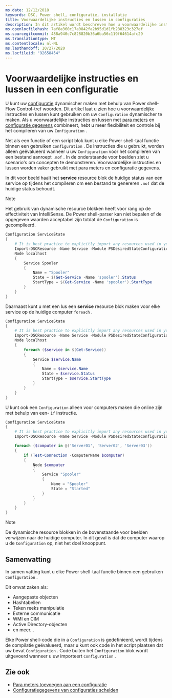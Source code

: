 ```yaml
---
ms.date: 12/12/2018
keywords: DSC, Power shell, configuratie, installatie
title: Voorwaardelijke instructies en lussen in configuraties
description: In dit artikel wordt beschreven hoe u voorwaardelijke instructies en lussen kunt gebruiken om uw configuratie dynamischer te maken. Door voorwaardelijke instructies en lussen met para meters en configuratie gegevens te combi neren, kunt u meer flexibiliteit en controle krijgen bij het compileren van uw configuratie.
ms.openlocfilehash: 7af8a360c17a0842fa2b95d1d1fb288323c327ef
ms.sourcegitcommit: 488a940c7c828820b36a6ba56c119f64614afc29
ms.translationtype: MT
ms.contentlocale: nl-NL
ms.lasthandoff: 10/27/2020
ms.locfileid: "92658454"
---
```

# <a name="conditional-statements-and-loops-in-a-configuration"></a>Voorwaardelijke instructies en lussen in een configuratie

U kunt uw [configuratie](configurations.md) dynamischer maken met behulp van Power shell-Flow Control-tref woorden. Dit artikel laat u zien hoe u voorwaardelijke instructies en lussen kunt gebruiken om uw `Configuration` dynamischer te maken. Als u voorwaardelijke instructies en lussen met [para meters](add-parameters-to-a-configuration.md) en [configuratie gegevens](configData.md) combineert, hebt u meer flexibiliteit en controle bij het compileren van uw `Configuration` .

Net als een functie of een script blok kunt u elke Power shell-taal functie binnen een gebruiken `Configuration` . De instructies die u gebruikt, worden alleen geëvalueerd wanneer u uw `Configuration` voor het compileren van een bestand aanroept `.mof` . In de onderstaande voor beelden ziet u scenario's om concepten te demonstreren. Voorwaardelijke instructies en lussen worden vaker gebruikt met para meters en configuratie gegevens.

In dit voor beeld haalt het **service** resource blok de huidige status van een service op tijdens het compileren om een bestand te genereren `.mof` dat de huidige status behoudt.

> [!NOTE]
> Het gebruik van dynamische resource blokken heeft voor rang op de effectiviteit van IntelliSense. De Power shell-parser kan niet bepalen of de opgegeven waarden acceptabel zijn totdat de `Configuration` is gecompileerd.

```powershell
Configuration ServiceState
{
    # It is best practice to explicitly import any resources used in your Configurations.
    Import-DSCResource -Name Service -Module PSDesiredStateConfiguration
    Node localhost
    {
        Service Spooler
        {
            Name = "Spooler"
            State = $(Get-Service -Name 'spooler').Status
            StartType = $(Get-Service -Name 'spooler').StartType
        }
    }
}
```

Daarnaast kunt u met een lus een **service** resource blok maken voor elke service op de huidige computer `foreach` .

```powershell
Configuration ServiceState
{
    # It is best practice to explicitly import any resources used in your Configurations.
    Import-DSCResource -Name Service -Module PSDesiredStateConfiguration
    Node localhost
    {
        foreach ($service in $(Get-Service))
        {
            Service $service.Name
            {
                Name = $service.Name
                State = $service.Status
                StartType = $service.StartType
            }
        }
    }
}
```

U kunt ook een `Configuration` alleen voor computers maken die online zijn met behulp van een- `if` instructie.

```powershell
Configuration ServiceState
{
    # It is best practice to explicitly import any resources used in your Configurations.
    Import-DSCResource -Name Service -Module PSDesiredStateConfiguration

    foreach ($computer in @('Server01', 'Server02', 'Server03'))
    {
        if (Test-Connection -ComputerName $computer)
        {
            Node $computer
            {
                Service "Spooler"
                {
                    Name = "Spooler"
                    State = "Started"
                }
            }
        }
    }
}
```

> [!NOTE]
> De dynamische resource blokken in de bovenstaande voor beelden verwijzen naar de huidige computer. In dit geval is dat de computer waarop u de `Configuration` op, niet het doel knooppunt.

<!---
Mention Get-DSCConfigurationFromSystem
-->

## <a name="summary"></a>Samenvatting

In samen vatting kunt u elke Power shell-taal functie binnen een gebruiken `Configuration` .

Dit omvat zaken als:

- Aangepaste objecten
- Hashtabellen
- Teken reeks manipulatie
- Externe communicatie
- WMI en CIM
- Active Directory-objecten
- en meer...

Elke Power shell-code die in a `Configuration` is gedefinieerd, wordt tijdens de compilatie geëvalueerd, maar u kunt ook code in het script plaatsen dat uw bevat `Configuration` . Code buiten het `Configuration` blok wordt uitgevoerd wanneer u uw importeert `Configuration` .

## <a name="see-also"></a>Zie ook

- [Para meters toevoegen aan een configuratie](add-parameters-to-a-configuration.md)
- [Configuratiegegevens van configuraties scheiden](configData.md)
